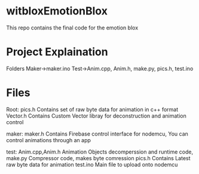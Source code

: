 # witbloxEmotionBlox
This repo contains the final code for the emotion blox

<h1>Project Explaination</h1>

Folders
Maker->maker.ino
Test->Anim.cpp, Anim.h, make.py, pics.h, test.ino

<h1>Files</h1>
Root:
    pics.h
        Contains set of raw byte data for animation in c++ format
    Vector.h
        Contains Custom Vector libray for deconstruction and animation control

maker:
    maker.h
        Contains Firebase control interface for nodemcu,
        You can control animations through an app

test:
    Anim.cpp,Anim.h
        Animation Objects decomperssion and runtime code,
    make.py
        Compressor code, makes byte comression
    pics.h
        Contains Latest raw byte data for animation
    test.ino
        Main file to upload onto nodemcu